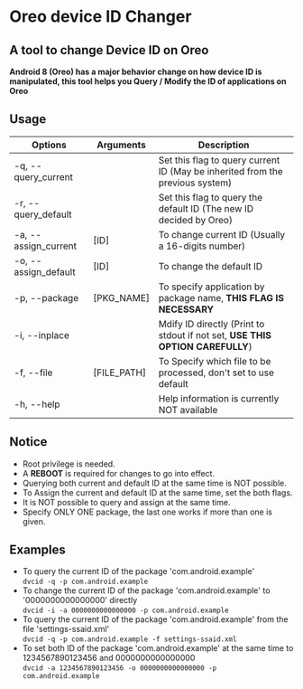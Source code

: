 # Oreo device ID Changer

## A tool to change Device ID on Oreo

**Android 8 (Oreo) has a major behavior change on how device ID is manipulated, this tool helps you Query / Modify the ID of applications on Oreo**

## Usage

| Options | Arguments | Description |
| ------- | -------- | ----------- |
| -q, --query_current |  | Set this flag to query current ID (May be inherited from the previous system) |
| -r, --query_default |  | Set this flag to query the default ID (The new ID decided by Oreo) |
| -a, --assign_current | [ID] | To change current ID (Usually a 16-digits number) |
| -o, --assign_default | [ID] | To change the default ID |
| -p, --package | [PKG_NAME] | To specify application by package name, **THIS FLAG IS NECESSARY** |
| -i, --inplace |  | Mdify ID directly (Print to stdout if not set, **USE THIS OPTION CAREFULLY**) |
| -f, --file | [FILE_PATH] | To Specify which file to be processed, don't set to use default |
| -h, --help |  | Help information is currently NOT available |

## Notice
* Root privilege is needed.
* A **REBOOT** is required for changes to go into effect.
* Querying both current and default ID at the same time is NOT possible.
* To Assign the current and default ID at the same time, set the both flags.
* It is NOT possible to query and assign at the same time.
* Specify ONLY ONE package, the last one works if more than one is given.

## Examples
* To query the current ID of the package 'com.android.example'  
`dvcid -q -p com.android.example`
* To change the current ID of the package 'com.android.example' to '0000000000000000' directly  
`dvcid -i -a 0000000000000000 -p com.android.example`
* To query the current ID of the package 'com.android.example' from the file 'settings-ssaid.xml'  
`dvcid -q -p com.android.example -f settings-ssaid.xml`
* To set both ID of the package 'com.android.example' at the same time to 1234567890123456 and 0000000000000000  
`dvcid -a 1234567890123456 -o 0000000000000000 -p com.android.example`
